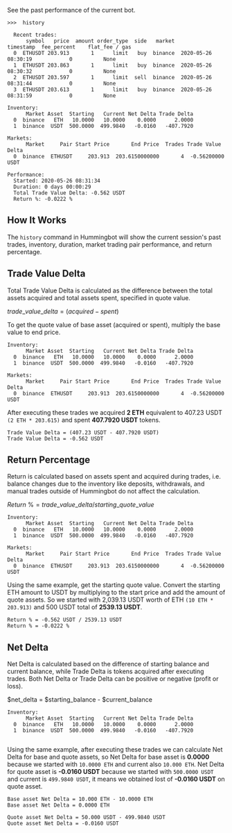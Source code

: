 
See the past performance of the current bot.

```
>>>  history

  Recent trades:                                                                                     
      symbol   price  amount order_type  side   market            timestamp  fee_percent	flat_fee / gas
  0  ETHUSDT 203.913       1      limit   buy  binance  2020-05-26 08:30:19            0          None  
  1  ETHUSDT 203.863       1      limit   buy  binance  2020-05-26 08:30:32            0          None  
  2  ETHUSDT 203.597       1      limit  sell  binance  2020-05-26 08:31:44            0          None  
  3  ETHUSDT 203.613       1      limit   buy  binance  2020-05-26 08:31:59            0          None  
                                                                                                   
Inventory:                                                                                         
      Market Asset  Starting   Current Net Delta Trade Delta                            
  0  binance   ETH   10.0000   10.0000    0.0000      2.0000                            
  1  binance  USDT  500.0000  499.9840   -0.0160   -407.7920                            
                                                                                                   
Markets:                                                                                           
      Market     Pair Start Price       End Price  Trades Trade Value Delta             
  0  binance  ETHUSDT     203.913  203.6150000000       4  -0.56200000 USDT             
                                                                                                   
Performance:                                                                                       
  Started: 2020-05-26 08:31:34                                                                     
  Duration: 0 days 00:00:29                                                                        
  Total Trade Value Delta: -0.562 USDT                                                             
  Return %: -0.0222 % 
```

## How It Works

The `history` command in Hummingbot will show the current session's past trades, inventory, duration, market trading pair performance, and return percentage.


## Trade Value Delta

Total Trade Value Delta is calculated as the difference between the total assets acquired and total assets spent, specified in quote value.

$trade\_value\_delta = (acquired - spent)$

To get the quote value of base asset (acquired or spent), multiply the base value to end price.

```
Inventory:                                                                 
      Market Asset  Starting   Current Net Delta Trade Delta               
  0  binance   ETH   10.0000   10.0000    0.0000      2.0000               
  1  binance  USDT  500.0000  499.9840   -0.0160   -407.7920               
                                                                           
Markets:                                                                   
      Market     Pair Start Price       End Price  Trades Trade Value Delta
  0  binance  ETHUSDT     203.913  203.6150000000       4  -0.56200000 USDT
```

After executing these trades we acquired **2 ETH** equivalent to 407.23 USDT `(2 ETH * 203.615)` and spent **407.7920 USDT** tokens.

```
Trade Value Delta = (407.23 USDT - 407.7920 USDT)
Trade Value Delta = -0.562 USDT
```


## Return Percentage

Return is calculated based on assets spent and acquired during trades, i.e. balance changes due to the inventory like deposits, withdrawals, and manual trades outside of Hummingbot do not affect the calculation.

$Return\ \% = trade\_value\_delta / starting\_quote\_value$

```
Inventory:                                                                 
      Market Asset  Starting   Current Net Delta Trade Delta               
  0  binance   ETH   10.0000   10.0000    0.0000      2.0000               
  1  binance  USDT  500.0000  499.9840   -0.0160   -407.7920               
                                                                           
Markets:                                                                   
      Market     Pair Start Price       End Price  Trades Trade Value Delta
  0  binance  ETHUSDT     203.913  203.6150000000       4  -0.56200000 USDT
```

Using the same example, get the starting quote value. Convert the starting ETH amount to USDT by multiplying to the start price and add the amount of quote assets. So we started with 2,039.13 USDT worth of ETH `(10 ETH * 203.913)` and 500 USDT total of **2539.13 USDT**.

```
Return % = -0.562 USDT / 2539.13 USDT
Return % = -0.0222 %
```


## Net Delta

Net Delta is calculated based on the difference of starting balance and current balance, while Trade Delta is tokens acquired after executing trades. Both Net Delta or Trade Delta can be positive or negative (profit or loss).

$net_delta = $starting_balance - $current_balance

```
Inventory:                                                                 
      Market Asset  Starting   Current Net Delta Trade Delta               
  0  binance   ETH   10.0000   10.0000    0.0000      2.0000               
  1  binance  USDT  500.0000  499.9840   -0.0160   -407.7920               
                                                                           
```

Using the same example, after executing these trades we can calculate Net Delta for base and quote assets, so Net Delta for base asset is **0.0000** because we started with `10.0000 ETH` and current also `10.000 ETH`. Net Delta for quote asset is **-0.0160 USDT** because we started with `500.0000 USDT` and current is `499.9840 USDT`, it means we obtained lost of **-0.0160 USDT** on quote asset.

```
Base asset Net Delta = 10.000 ETH - 10.0000 ETH
Base asset Net Delta = 0.0000 ETH

Quote asset Net Delta = 50.000 USDT - 499.9840 USDT
Quote asset Net Delta = -0.0160 USDT
```
